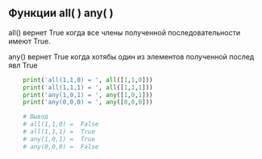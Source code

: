 Функции all( ) any( ) 
---

all() вернет True когда все члены полученной последовательности имеют True.

any() вернет True когда хотябы один из элементов полученной послед явл True 

```python
    print('all(1,1,0) = ', all([1,1,0]))
    print('all(1,1,1) = ', all([1,1,1]))
    print('any(1,0,1) = ', any([1,0,1]))
    print('any(0,0,0) = ', any([0,0,0]))

    # Вывод
    # all(1,1,0) =  False
    # all(1,1,1) =  True
    # any(1,0,1) =  True
    # any(0,0,0) =  False
```